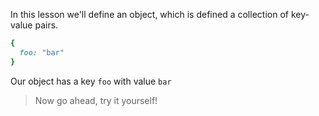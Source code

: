 In this lesson we'll define an object, which is defined a collection of key-value pairs.

```ruby
{
  foo: "bar"
}
```

Our object has a key `foo` with value `bar`

>Now go ahead, try it yourself!

